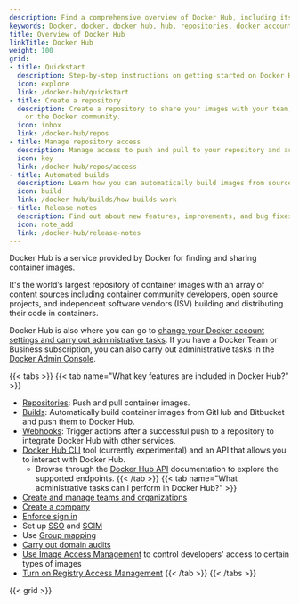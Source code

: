 ```yaml
---
description: Find a comprehensive overview of Docker Hub, including its features, administrative settings, how to get started quickly, and more
keywords: Docker, docker, docker hub, hub, repositories, docker account
title: Overview of Docker Hub
linkTitle: Docker Hub
weight: 100
grid:
- title: Quickstart
  description: Step-by-step instructions on getting started on Docker Hub.
  icon: explore
  link: /docker-hub/quickstart
- title: Create a repository
  description: Create a repository to share your images with your team, customers,
    or the Docker community.
  icon: inbox
  link: /docker-hub/repos
- title: Manage repository access
  description: Manage access to push and pull to your repository and assign permissions.
  icon: key
  link: /docker-hub/repos/access
- title: Automated builds
  description: Learn how you can automatically build images from source code to push to your repositories.
  icon: build
  link: /docker-hub/builds/how-builds-work
- title: Release notes
  description: Find out about new features, improvements, and bug fixes.
  icon: note_add
  link: /docker-hub/release-notes
---
```


Docker Hub is a service provided by Docker for finding and sharing container images.

It's the world’s largest repository of container images with an array of content sources including container community developers, open source projects, and independent software vendors (ISV) building and distributing their code in containers.

Docker Hub is also where you can go to [change your Docker account settings and carry out administrative tasks](../admin/index.md). If you have a Docker Team or Business subscription, you can also carry out administrative tasks in the [Docker Admin Console](https://admin.docker.com).

{{< tabs >}}
{{< tab name="What key features are included in Docker Hub?" >}}
* [Repositories](repos/index.md): Push and pull container images.
* [Builds](builds/index.md): Automatically build container images from
GitHub and Bitbucket and push them to Docker Hub.
* [Webhooks](webhooks.md): Trigger actions after a successful push
  to a repository to integrate Docker Hub with other services.
* [Docker Hub CLI](https://github.com/docker/hub-tool#readme) tool (currently experimental) and an API that allows you to interact with Docker Hub.
  * Browse through the [Docker Hub API](../../reference/api/hub/latest.md) documentation to explore the supported endpoints.
{{< /tab >}}
{{< tab name="What administrative tasks can I perform in Docker Hub?" >}}
* [Create and manage teams and organizations](../admin/organization/orgs.md)
* [Create a company](../admin/company/new-company.md)
* [Enforce sign in](../security/for-admins/enforce-sign-in/index.md)
* Set up [SSO](../security/for-admins/single-sign-on/index.md) and [SCIM](../security/for-admins/provisioning/scim.md)
* Use [Group mapping](../security/for-admins/provisioning/group-mapping.md)
* [Carry out domain audits](../security/for-admins/domain-audit.md)
* [Use Image Access Management](../security/for-admins/hardened-desktop/image-access-management.md) to control developers' access to certain types of images
* [Turn on Registry Access Management](../security/for-admins/hardened-desktop/registry-access-management.md)
{{< /tab >}}
{{< /tabs >}}

{{< grid >}}
